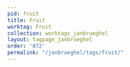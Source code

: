 ```yaml
---
pid: fruit
title: Fruit
worktag: Fruit
collection: worktags_janbrueghel
layout: tagpage_janbrueghel
order: '072'
permalink: "/janbrueghel/tags/fruit/"
---
```

